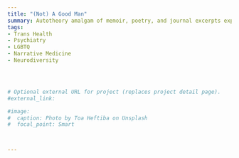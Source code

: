 ```yaml
---
title: "(Not) A Good Man"
summary: Autotheory amalgam of memoir, poetry, and journal excerpts exploring the binds of gender and transness, and probing the bounds of non-toxic masculinity [book manuscript submitted]
tags:
- Trans Health
- Psychiatry
- LGBTQ
- Narrative Medicine
- Neurodiversity




# Optional external URL for project (replaces project detail page).
#external_link: 

#image:
#  caption: Photo by Toa Heftiba on Unsplash
#  focal_point: Smart



---
```

